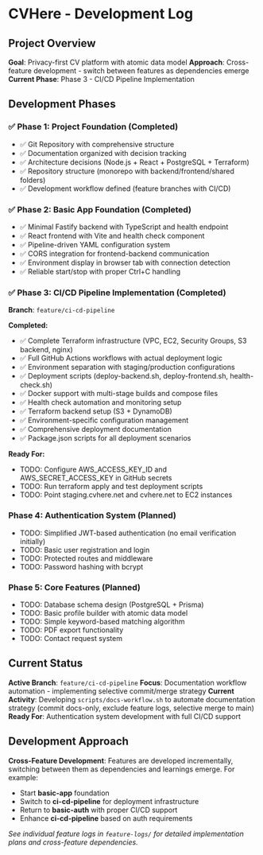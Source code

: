 # CVHere - Development Log

## Project Overview

**Goal**: Privacy-first CV platform with atomic data model
**Approach**: Cross-feature development - switch between features as dependencies emerge
**Current Phase**: Phase 3 - CI/CD Pipeline Implementation

## Development Phases

### ✅ Phase 1: Project Foundation (Completed)
- ✅ Git Repository with comprehensive structure
- ✅ Documentation organized with decision tracking
- ✅ Architecture decisions (Node.js + React + PostgreSQL + Terraform)
- ✅ Repository structure (monorepo with backend/frontend/shared folders)
- ✅ Development workflow defined (feature branches with CI/CD)

### ✅ Phase 2: Basic App Foundation (Completed)
- ✅ Minimal Fastify backend with TypeScript and health endpoint
- ✅ React frontend with Vite and health check component
- ✅ Pipeline-driven YAML configuration system
- ✅ CORS integration for frontend-backend communication
- ✅ Environment display in browser tab with connection detection
- ✅ Reliable start/stop with proper Ctrl+C handling

### ✅ Phase 3: CI/CD Pipeline Implementation (Completed)
**Branch**: `feature/ci-cd-pipeline`

**Completed:**
- ✅ Complete Terraform infrastructure (VPC, EC2, Security Groups, S3 backend, nginx)
- ✅ Full GitHub Actions workflows with actual deployment logic
- ✅ Environment separation with staging/production configurations
- ✅ Deployment scripts (deploy-backend.sh, deploy-frontend.sh, health-check.sh)
- ✅ Docker support with multi-stage builds and compose files
- ✅ Health check automation and monitoring setup
- ✅ Terraform backend setup (S3 + DynamoDB)
- ✅ Environment-specific configuration management
- ✅ Comprehensive deployment documentation
- ✅ Package.json scripts for all deployment scenarios

**Ready For:**
- TODO: Configure AWS_ACCESS_KEY_ID and AWS_SECRET_ACCESS_KEY in GitHub secrets
- TODO: Run terraform apply and test deployment scripts
- TODO: Point staging.cvhere.net and cvhere.net to EC2 instances

### Phase 4: Authentication System (Planned)
- TODO: Simplified JWT-based authentication (no email verification initially)
- TODO: Basic user registration and login
- TODO: Protected routes and middleware
- TODO: Password hashing with bcrypt

### Phase 5: Core Features (Planned)
- TODO: Database schema design (PostgreSQL + Prisma)
- TODO: Basic profile builder with atomic data model
- TODO: Simple keyword-based matching algorithm
- TODO: PDF export functionality
- TODO: Contact request system

## Current Status

**Active Branch**: `feature/ci-cd-pipeline`
**Focus**: Documentation workflow automation - implementing selective commit/merge strategy
**Current Activity**: Developing `scripts/docs-workflow.sh` to automate documentation strategy (commit docs-only, exclude feature logs, selective merge to main)
**Ready For**: Authentication system development with full CI/CD support

## Development Approach

**Cross-Feature Development**: Features are developed incrementally, switching between them as dependencies and learnings emerge. For example:
- Start **basic-app** foundation
- Switch to **ci-cd-pipeline** for deployment infrastructure
- Return to **basic-auth** with proper CI/CD support
- Enhance **ci-cd-pipeline** based on auth requirements

*See individual feature logs in `feature-logs/` for detailed implementation plans and cross-feature dependencies.*
